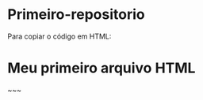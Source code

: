 # Primeiro-repositorio

Para copiar o código em HTML:
<html>
<h1>Meu primeiro arquivo HTML</h1>
</html>
~~~
